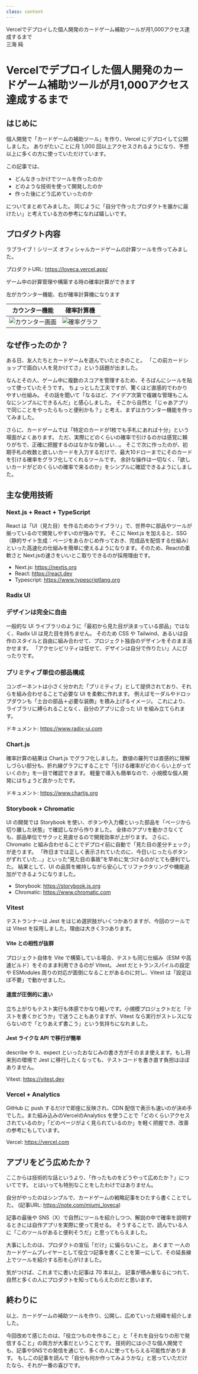 ```yaml
---
class: content
---
```


<!-- markdownlint-disable MD041 -->
<div class="doc-header">
  <div class="doc-title">Vercelでデプロイした個人開発のカードゲーム補助ツールが月1,000アクセス達成するまで</div>
  <div class="doc-author">三海 純</div>
</div>

<!-- markdownlint-disable MD034 -->
# Vercelでデプロイした個人開発のカードゲーム補助ツールが月1,000アクセス達成するまで

## はじめに

個人開発で「カードゲームの補助ツール」を作り、Vercel にデプロイして公開しました。
ありがたいことに月 1,000 回以上アクセスされるようになり、予想以上に多くの方に使っていただけています。

この記事では、

- どんなきっかけでツールを作ったのか
- どのような技術を使って開発したのか
- 作った後にどう広めていったのか

についてまとめてみました。
同じように「自分で作ったプロダクトを誰かに届けたい」と考えている方の参考になれば嬉しいです。

## プロダクト内容

ラブライブ！シリーズ オフィシャルカードゲームの計算ツールを作ってみました。

プロダクトURL: https://loveca.vercel.app/

ゲーム中の計算管理や構築する時の確率計算ができます

左がカウンター機能、右が確率計算機になります

|カウンター機能|確率計算機|
| --- | --- |
| <img src="./images_mikai/counter.png"  alt="カウンター画面"> | <img src="./images_mikai/graph.png"  alt="確率グラフ"> |

## なぜ作ったのか？

ある日、友人たちとカードゲームを遊んでいたときのこと。
「この前カードショップで面白い人を見かけてさ」という話題が出ました。

なんとその人、ゲーム中に複数のスコアを管理するため、そろばんにシールを貼って使っていたそうです。
ちょっとした工夫ですが、驚くほど直感的でわかりやすい仕組み。
その話を聞いて「なるほど、アイデア次第で複雑な管理もこんなにシンプルにできるんだ」と感心しました。
そこから自然と「じゃあアプリで同じことをやったらもっと便利かも？」と考え、まずはカウンター機能を作ってみました。

さらに、カードゲームでは「特定のカードが1枚でも手札にあれば十分」という場面がよくあります。
ただ、実際にどのくらいの確率で引けるのかは感覚に頼りがちで、正確に把握するのはなかなか難しい…。
そこで次に作ったのが、初期手札の枚数と欲しいカードを入力するだけで、最大10ドローまでにそのカードを引ける確率をグラフ化してくれるツールです。
余計な操作は一切なく、「欲しいカードがどのくらいの確率で来るのか」をシンプルに確認できるようにしました。

## 主な使用技術

### Next.js + React + TypeScript

React は「UI（見た目）を作るためのライブラリ」で、世界中に部品やツールが揃っているので開発しやすいのが強みです。
そこに Next.js を加えると、SSG（静的サイト生成：ページをあらかじめ作っておき、完成品を配信する仕組み）といった高速化の仕組みを簡単に使えるようになります。そのため、Reactの柔軟さと Next.jsの速さをいいとこ取りできるのが採用理由です。

- Next.js: https://nextjs.org
- React: https://react.dev
- Typescript: https://www.typescriptlang.org

### Radix UI

### デザインは完全に自由

一般的な UI ライブラリのように「最初から見た目が決まっている部品」ではなく、Radix UI は見た目を持ちません。
そのため CSS や Tailwind、あるいは自作のスタイルと自由に組み合わせて、プロジェクト独自のデザインをそのまま活かせます。
「アクセシビリティは任せて、デザインは自分で作りたい」人にぴったりです。

### プリミティブ単位の部品構成

コンポーネントは小さく分かれた「プリミティブ」として提供されており、それらを組み合わせることで必要な UI を柔軟に作れます。
例えばモーダルやドロップダウンも「土台の部品＋必要な装飾」を積み上げるイメージ。
これにより、ライブラリに縛られることなく、自分のアプリに合った UI を組み立てられます。

ドキュメント: https://www.radix-ui.com

### Chart.js

確率計算の結果は Chart.js でグラフ化しました。
数値の羅列では直感的に理解しづらい部分も、折れ線グラフにすることで「引ける確率がどのくらい上がっていくのか」を一目で確認できます。
軽量で導入も簡単なので、小規模な個人開発にはちょうど良かったです。

ドキュメント: https://www.chartjs.org

### Storybook + Chromatic

UI の開発では Storybook を使い、ボタンや入力欄といった部品を「ページから切り離した状態」で確認しながら作りました。
全体のアプリを動かさなくても、部品単位でサクッと見直せるので開発効率が上がります。
さらに、Chromatic と組み合わせることでデプロイ前に自動で「見た目の差分チェック」が走ります。
「昨日までは正しく表示されていたのに、今日いじったらボタンがずれていた…」といった“見た目の事故”を早めに気づけるのがとても便利でした。
結果として、UI の品質を維持しながら安心してリファクタリングや機能追加ができるようになりました。

- Storybook: https://storybook.js.org
- Chromatic: https://www.chromatic.com

### Vitest

テストランナーは Jest をはじめ選択肢がいくつかありますが、今回のツールでは Vitest を採用しました。理由は大きく3つあります。

#### Vite との相性が抜群

プロジェクト自体を Vite で構築している場合、テストも同じ仕組み（ESM や高速ビルド）をそのまま利用できるのが Vitest。
Jest だとトランスパイルの設定や ESModules 周りの対応が面倒になることがあるのに対し、Vitest は「設定ほぼ不要」で動かせました。

#### 速度が圧倒的に速い

立ち上がりもテスト実行も体感でかなり軽いです。小規模プロジェクトだと「テストを書くかどうか」で迷うこともありますが、Vitest なら実行がストレスにならないので「とりあえず書こう」という気持ちになれました。

#### Jest ライクな API で移行が簡単

describe や it、expect といったおなじみの書き方がそのまま使えます。もし将来別の環境で Jest に移行したくなっても、テストコードを書き直す負担はほぼありません。

Vitest: https://vitest.dev

### Vercel + Analytics

GitHub に push するだけで即座に反映され、CDN 配信で表示も速いのが決め手でした。また組み込みのVercelのAnalytics を使うことで「どのくらいアクセスされているのか」「どのページがよく見られているのか」を軽く把握でき、改善の参考にもしています。

Vercel: https://vercel.com

## アプリをどう広めたか？

ここからは技術的な話というより、「作ったものをどうやって広めたか？」についてです。
とはいっても特別なことをしたわけではありません。

自分がやったのはシンプルで、カードゲームの戦略記事をひたすら書くことでした。
(記事URL: https://note.com/miumi_loveca)

記事の最後や SNS（X）で自然にツールを紹介しつつ、解説の中で確率を説明するときには自作アプリを実際に使って見せる。
そうすることで、読んでいる人に「このツールがあると便利そうだ」と思ってもらえました。

大事にしたのは、プロダクトの宣伝「だけ」に偏らないこと。
あくまで 一人のカードゲームプレイヤーとして役立つ記事を書くことを第一にして、その延長線上でツールを紹介する形を心がけました。

気がつけば、これまでに書いた記事は 70 本以上。
記事が積み重なるにつれて、自然と多くの人にプロダクトを知ってもらえたのだと思います。

## 終わりに

以上、カードゲームの補助ツールを作り、公開し、広めていった経緯を紹介しました。

今回改めて感じたのは、「役立つものを作ること」と「それを自分なりの形で発信すること」の両方が大事だということです。
技術的には小さな個人開発でも、記事やSNSでの発信を通じて、多くの人に使ってもらえる可能性があります。
もしこの記事を読んで「自分も何か作ってみようかな」と思っていただけたなら、それが一番の喜びです。

<!-- markdownlint-enable MD034 -->
